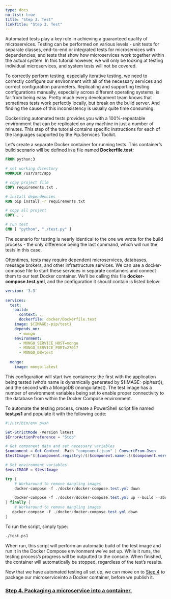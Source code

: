 ```yaml
---
type: docs
no_list: true
title: "Step 3. Test"
linkTitle: "Step 3. Test"
---
```


Automated tests play a key role in achieving a guaranteed quality of microservices. Testing can be performed on various levels - unit tests for separate classes, end-to-end or integrated tests for microservices with dependencies, and tests that show how microservices work together within the actual system. In this tutorial however, we will only be looking at testing individual microservices, and system tests will not be covered.

To correctly perform testing, especially iterative testing, we need to correctly configure our environment with all of the necessary services and correct configuration parameters. Replicating and supporting testing configurations manually, especially across different operating systems, is far from being easy. Pretty much every development team knows that sometimes tests work perfectly locally, but break on the build server. And finding the cause of this inconsistency is usually quite time consuming.

Dockerizing automated tests provides you with a 100%-repeatable environment that can be replicated on any machine in just a number of minutes. This step of the tutorial contains specific instructions for each of the languages supported by the Pip.Services Toolkit.

Let’s create a separate Docker container for running tests. This container’s build scenario will be defined in a file named **Dockerfile.test**:

```dockerfile
FROM python:3

# set working directory
WORKDIR /usr/src/app

# copy project file
COPY requirements.txt .

# install dependencies
RUN pip install -r requirements.txt

# copy all project
COPY . .

# run test
CMD [ "python", "./test.py" ]

```

The scenario for testing is nearly identical to the one we wrote for the build process - the only difference being the last command, which will run the tests in this case.

Oftentimes, tests may require dependent microservices, databases, message brokers, and other infrastructure services. We can use a docker-compose file to start these services in separate containers and connect them to our test Docker container. We’ll be calling this file **docker-compose.test.yml**, and the configuration it should contain is listed below:

```yml
version: '3.3'
‍
services:
  test:
    build:
      context: ..
      dockerfile: docker/Dockerfile.test
    image: ${IMAGE:-pip/test}
    depends_on:
      - mongo
    environment:
      - MONGO_SERVICE_HOST=mongo
      - MONGO_SERVICE_PORT=27017
      - MONGO_DB=test
‍
  mongo:
    image: mongo:latest

```

This configuration will start two containers: the first with the application being tested (who’s name is dynamically generated by ${IMAGE:-pip/test}), and the second with a MongoDB (mongo:latest). The test image has a number of environment variables being set to enable proper connectivity to the database from within the Docker Compose environment.

To automate the testing process, create a PowerShell script file named **test.ps1** and populate it with the following code:

```ps1
#!/usr/bin/env pwsh

Set-StrictMode -Version latest
$ErrorActionPreference = "Stop"

# Get component data and set necessary variables
$component = Get-Content -Path "component.json" | ConvertFrom-Json
$testImage="$($component.registry)/$($component.name):$($component.version)-$($component.build)-test"

# Set environment variables
$env:IMAGE = $testImage

try {
    # Workaround to remove dangling images
    docker-compose -f ./docker/docker-compose.test.yml down

    docker-compose -f ./docker/docker-compose.test.yml up --build --abort-on-container-exit --exit-code-from test
} finally {
    # Workaround to remove dangling images 
   docker-compose -f ./docker/docker-compose.test.yml down
}
```

To run the script, simply type:

```bash
./test.ps1
```

When run, this script will perform an automatic build of the test image and run it in the Docker Compose environment we’ve set up. While it runs, the testing process’s progress will be outputted to the console. When finished, the container will automatically be stopped, regardless of the test’s results.

Now that we have automated testing all set up, we can move on to [Step 4](../step3) to package our microserviceinto a Docker container, before we publish it.


<span class="hide-title-link">

### [Step 4. Packaging a microservice into a container.](../step3)

</span>
